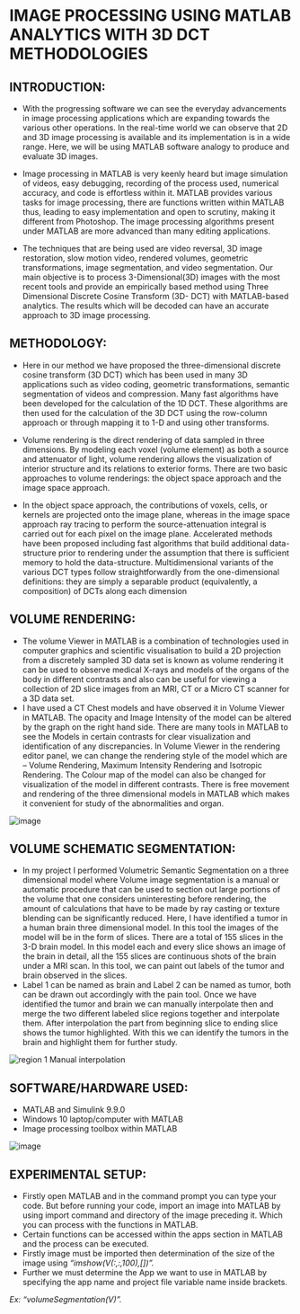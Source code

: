 # IMAGE PROCESSING USING MATLAB ANALYTICS WITH 3D DCT METHODOLOGIES
## INTRODUCTION:
- With the progressing software we can see the everyday advancements in image processing applications which are expanding towards the various other operations. 
In the real-time world we can observe that 2D and 3D image processing is available and its implementation is in a wide range. 
Here, we will be using MATLAB software analogy to produce and evaluate 3D images. 

- Image processing in MATLAB is very keenly heard but image simulation of videos, easy debugging, recording of the process used, numerical accuracy, and code is effortless within it. 
MATLAB provides various tasks for image processing, there are functions written within MATLAB thus, leading to easy implementation and open to scrutiny, making it different from Photoshop. 
The image processing algorithms present under MATLAB are more advanced than many editing applications.

- The techniques that are being used are video reversal, 3D image restoration, slow motion video, rendered volumes, geometric transformations, image segmentation, and video segmentation. 
Our main objective is to process 3-Dimensional(3D) images with the most recent tools and provide an empirically based method using Three Dimensional Discrete Cosine Transform (3D- DCT) with MATLAB-based analytics. 
The results which will be decoded can have an accurate approach to 3D image processing.

## METHODOLOGY:

- Here in our method we have proposed the three-dimensional discrete cosine transform (3D DCT) which has been used in many 3D applications such as video coding, geometric transformations, semantic segmentation of videos and compression. Many fast algorithms have been developed for the calculation of the 1D DCT. These algorithms are then used for the calculation of the 3D DCT using the row-column approach or through mapping it to 1-D and using other transforms.

- Volume rendering is the direct rendering of data sampled in three dimensions. By modeling each voxel (volume element) as both a source and attenuator of light, volume rendering allows the visualization of interior structure and its relations to exterior forms. There are two basic approaches to volume renderings: the object space approach and the image space approach.

- In the object space approach, the contributions of voxels, cells, or kernels are projected onto the image plane, whereas in the image space approach ray tracing to perform the source-attenuation integral is carried out for each pixel on the image plane. Accelerated methods have been proposed including fast algorithms that build additional data-structure prior to rendering under the assumption that there is sufficient memory to hold the data-structure. Multidimensional variants of the various DCT types follow straightforwardly from the one-dimensional definitions: they are simply a separable product (equivalently, a composition) of DCTs along each dimension

## VOLUME RENDERING:

- The volume Viewer in MATLAB is a combination of technologies used in computer graphics and scientific visualisation to build a 2D projection from a discretely sampled 3D data set is known as volume rendering it can be used to observe medical X-rays and models of the organs of the body in different contrasts and also can be useful for viewing a collection of 2D slice images from an MRI, CT or a Micro CT scanner for a 3D data set.
- I have used a CT Chest models and have observed it in Volume Viewer in MATLAB. The opacity and Image Intensity of the model can be altered by the graph on the right hand side. There are many tools in MATLAB to see the Models in certain contrasts for clear visualization and identification of any discrepancies. In Volume Viewer in the rendering editor panel, we can change the rendering style of the model which are – Volume Rendering, Maximum Intensity Rendering and Isotropic Rendering.
The Colour map of the model can also be changed for visualization of the model in different contrasts. There is free movement and rendering of the three dimensional models in MATLAB which makes it convenient for study of the abnormalities and organ.

![image](https://github.com/Cosmic1509/Fifth-semester-MATLAB-project/assets/82835887/a5709176-7210-4558-a0d4-0d8eccc98d0a)


## VOLUME SCHEMATIC SEGMENTATION:

- In my project I performed Volumetric Semantic Segmentation on a three dimensional model where Volume image segmentation is a manual or automatic procedure that can be used to section out large portions of the volume that one considers uninteresting before rendering, the amount of calculations that have to be made by ray casting or texture blending can be significantly reduced.
Here, I have identified a tumor in a human brain three dimensional model. In this tool the images of the model will be in the form of slices. There are a total of 155 slices in the 3-D brain model. In this model each and every slice shows an image of the brain in detail, all the 155 slices are continuous shots of the brain under a MRI scan. In this tool, we can paint out labels of the tumor and brain observed in the slices.
- Label 1 can be named as brain and Label 2 can be named as tumor, both can be drawn out accordingly with the pain tool.
Once we have identified the tumor and brain we can manually interpolate then and merge the two different labeled slice regions together and interpolate them. After interpolation the part from beginning slice to ending slice shows the tumor highlighted. With this we can identify the tumors in the brain and highlight them for further study.

![region 1 Manual interpolation](https://github.com/Cosmic1509/Fifth-semester-MATLAB-project/assets/82835887/5204e006-3fb3-4b6f-bc72-314a957b8bb8)


## SOFTWARE/HARDWARE USED:
- MATLAB and Simulink 9.9.0
- Windows 10 laptop/computer with MATLAB
- Image processing toolbox within MATLAB

![image](https://github.com/Cosmic1509/Fifth-semester-MATLAB-project/assets/82835887/5e38d93b-787d-4e76-9287-854bc8b64461)

## EXPERIMENTAL SETUP:
- Firstly open MATLAB and in the command prompt you can type your code. But before running your code, import an image into MATLAB by using import command and directory of the image preceding it. Which you can process with the functions in MATLAB.
- Certain functions can be accessed within the apps section in MATLAB and the process can be executed.
- Firstly image must be imported then determination of the size of the image using  _“imshow(V(:,:,100),[])”._
-  Further we must determine the App we want to use in MATLAB by specifying the app name and project file variable name inside brackets.
  
_Ex: “volumeSegmentation(V)”._



